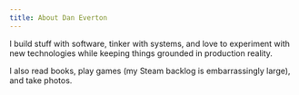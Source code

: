 ```yaml
---
title: About Dan Everton
---
```


I build stuff with software, tinker with systems, and love to experiment
with new technologies while keeping things grounded in production
reality.

I also read books, play games (my Steam backlog is embarrassingly large), and take photos.
